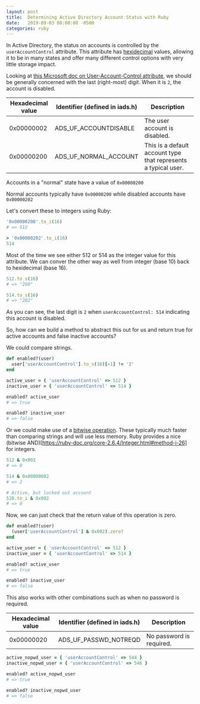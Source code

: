 ```yaml
---
layout: post
title:  Determining Active Directory Account Status with Ruby
date:   2019-09-03 08:00:00 -0500
categories: ruby
---
```


In Active Directory, the status on accounts is controlled by the `userAccountControl` attribute. This attribute has [hexidecimal](https://stackoverflow.com/questions/8186965/what-do-numbers-using-0x-notation-mean) values, allowing it to be in many states and offer many different control options with very little storage impact.

Looking at [this Microsoft doc on User-Account-Control attribute](https://docs.microsoft.com/en-us/windows/win32/adschema/a-useraccountcontrol), we should be generally concerned with the last (right-most) digit. When it is `2`, the account is disabled.

Hexadecimal value|Identifier (defined in iads.h)|Description
-|-|-
0x00000002|ADS_UF_ACCOUNTDISABLE|The user account is disabled.
0x00000200|ADS_UF_NORMAL_ACCOUNT|This is a default account type that represents a typical user.

Accounts in a "normal" state have a value of `0x00000200`

Normal accounts typically have `0x00000200` while disabled accounts have `0x00000202`

Let's convert these to integers using Ruby:

```ruby
'0x00000200'.to_i(16)
# => 512

> '0x00000202'.to_i(16)
514
```

Most of the time we see either 512 or 514 as the integer value for this attribute. We can conver the other way as well from integer (base 10) back to hexidecimal (base 16).

```ruby
512.to_s(16)
# => "200"

514.to_s(16)
# => "202"
```

As you can see, the last digit is `2` when `userAccountControl: 514` indicating this account is disabled.

So, how can we build a method to abstract this out for us and return true for active accounts and false inactive accounts?

We could compare strings.

```ruby
def enabled?(user)
  user['userAccountControl'].to_s(16)[-1] != '2'
end

active_user = { 'userAccountControl' => 512 }
inactive_user = { 'userAccountControl' => 514 }

enabled? active_user
# => true

enabled? inactive_user
# => false
```

Or we could make use of a [bitwise operation](https://en.m.wikipedia.org/wiki/Bitwise_operation). These typically much faster than comparing strings and will use less memory. Ruby provides a nice (bitwise AND)[https://ruby-doc.org/core-2.6.4/Integer.html#method-i-26] for integers.

```ruby
512 & 0x002
# => 0

514 & 0x00000002
# => 2

# Active, but locked out account
528.to_i & 0x002
# => 0
```


Now, we can just check that the return value of this operation is zero.

```ruby
def enabled?(user)
  (user['userAccountControl'] & 0x002).zero?
end
```

```ruby
active_user = { 'userAccountControl' => 512 }
inactive_user = { 'userAccountControl' => 514 }

enabled? active_user
# => true

enabled? inactive_user
# => false
```

This also works with other combinations such as when no password is required.

Hexadecimal value|Identifier (defined in iads.h)|Description
-|-|-
0x00000020|ADS_UF_PASSWD_NOTREQD|No password is required.

```ruby
active_nopwd_user = { 'userAccountControl' => 544 }
inactive_nopwd_user = { 'userAccountControl' => 546 }

enabled? active_nopwd_user
# => true

enabled? inactive_nopwd_user
# => false
```
